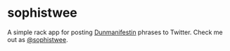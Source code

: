 # sophistwee
A simple rack app for posting [Dunmanifestin](github.com/quavmo/dunmanifestin) phrases to Twitter.  Check me out as [@sophistwee](twitter.com.sophistwee).

